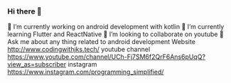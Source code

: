### Hi there 👋

🔭 I’m currently working on android development with kotlin
🌱 I’m currently learning Flutter and ReactNative
👯 I’m looking to collaborate on youtube
💬 Ask me about any thing related to android development
Website http://www.codingwithjks.tech/
youtube channel https://www.youtube.com/channel/UCh-Fj7SM6f2QrF6Ans6pUqQ?view_as=subscriber
instagram https://www.instagram.com/programming_simplified/
